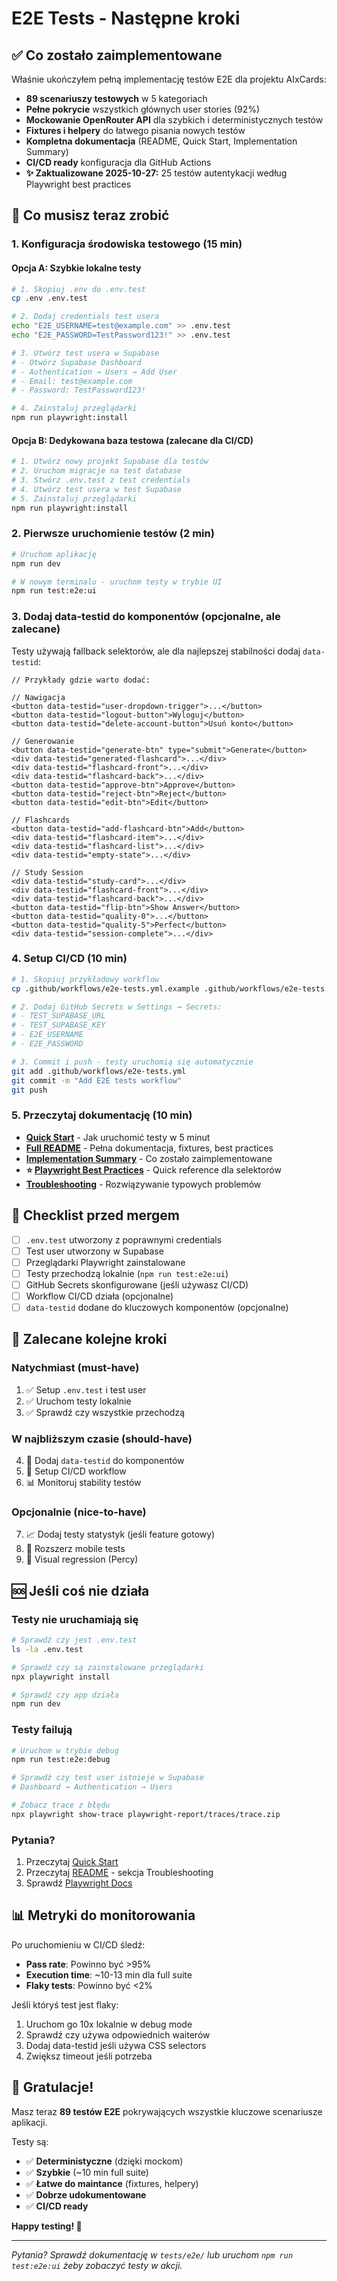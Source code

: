 # E2E Tests - Następne kroki

## ✅ Co zostało zaimplementowane

Właśnie ukończyłem pełną implementację testów E2E dla projektu AIxCards:

- **89 scenariuszy testowych** w 5 kategoriach
- **Pełne pokrycie** wszystkich głównych user stories (92%)
- **Mockowanie OpenRouter API** dla szybkich i deterministycznych testów
- **Fixtures i helpery** do łatwego pisania nowych testów
- **Kompletna dokumentacja** (README, Quick Start, Implementation Summary)
- **CI/CD ready** konfiguracja dla GitHub Actions
- **✨ Zaktualizowane 2025-10-27:** 25 testów autentykacji według Playwright best practices

## 🚀 Co musisz teraz zrobić

### 1. Konfiguracja środowiska testowego (15 min)

#### Opcja A: Szybkie lokalne testy

```bash
# 1. Skopiuj .env do .env.test
cp .env .env.test

# 2. Dodaj credentials test usera
echo "E2E_USERNAME=test@example.com" >> .env.test
echo "E2E_PASSWORD=TestPassword123!" >> .env.test

# 3. Utwórz test usera w Supabase
# - Otwórz Supabase Dashboard
# - Authentication → Users → Add User
# - Email: test@example.com
# - Password: TestPassword123!

# 4. Zainstaluj przeglądarki
npm run playwright:install
```

#### Opcja B: Dedykowana baza testowa (zalecane dla CI/CD)

```bash
# 1. Utwórz nowy projekt Supabase dla testów
# 2. Uruchom migracje na test database
# 3. Stwórz .env.test z test credentials
# 4. Utwórz test usera w test Supabase
# 5. Zainstaluj przeglądarki
npm run playwright:install
```

### 2. Pierwsze uruchomienie testów (2 min)

```bash
# Uruchom aplikację
npm run dev

# W nowym terminalu - uruchom testy w trybie UI
npm run test:e2e:ui
```

### 3. Dodaj data-testid do komponentów (opcjonalne, ale zalecane)

Testy używają fallback selektorów, ale dla najlepszej stabilności dodaj `data-testid`:

```tsx
// Przykłady gdzie warto dodać:

// Nawigacja
<button data-testid="user-dropdown-trigger">...</button>
<button data-testid="logout-button">Wyloguj</button>
<button data-testid="delete-account-button">Usuń konto</button>

// Generowanie
<button data-testid="generate-btn" type="submit">Generate</button>
<div data-testid="generated-flashcard">...</div>
<div data-testid="flashcard-front">...</div>
<div data-testid="flashcard-back">...</div>
<button data-testid="approve-btn">Approve</button>
<button data-testid="reject-btn">Reject</button>
<button data-testid="edit-btn">Edit</button>

// Flashcards
<button data-testid="add-flashcard-btn">Add</button>
<div data-testid="flashcard-item">...</div>
<div data-testid="flashcard-list">...</div>
<div data-testid="empty-state">...</div>

// Study Session
<div data-testid="study-card">...</div>
<div data-testid="flashcard-front">...</div>
<div data-testid="flashcard-back">...</div>
<button data-testid="flip-btn">Show Answer</button>
<button data-testid="quality-0">...</button>
<button data-testid="quality-5">Perfect</button>
<div data-testid="session-complete">...</div>
```

### 4. Setup CI/CD (10 min)

```bash
# 1. Skopiuj przykładowy workflow
cp .github/workflows/e2e-tests.yml.example .github/workflows/e2e-tests.yml

# 2. Dodaj GitHub Secrets w Settings → Secrets:
# - TEST_SUPABASE_URL
# - TEST_SUPABASE_KEY
# - E2E_USERNAME
# - E2E_PASSWORD

# 3. Commit i push - testy uruchomią się automatycznie
git add .github/workflows/e2e-tests.yml
git commit -m "Add E2E tests workflow"
git push
```

### 5. Przeczytaj dokumentację (10 min)

- **[Quick Start](./tests/e2e/QUICKSTART.md)** - Jak uruchomić testy w 5 minut
- **[Full README](./tests/e2e/README.md)** - Pełna dokumentacja, fixtures, best practices
- **[Implementation Summary](./tests/e2e/IMPLEMENTATION-SUMMARY.md)** - Co zostało zaimplementowane
- **⭐ [Playwright Best Practices](./tests/e2e/PLAYWRIGHT-BEST-PRACTICES.md)** - Quick reference dla selektorów
- **[Troubleshooting](./tests/e2e/TROUBLESHOOTING.md)** - Rozwiązywanie typowych problemów

## 📝 Checklist przed mergem

- [ ] `.env.test` utworzony z poprawnymi credentials
- [ ] Test user utworzony w Supabase
- [ ] Przeglądarki Playwright zainstalowane
- [ ] Testy przechodzą lokalnie (`npm run test:e2e:ui`)
- [ ] GitHub Secrets skonfigurowane (jeśli używasz CI/CD)
- [ ] Workflow CI/CD działa (opcjonalne)
- [ ] `data-testid` dodane do kluczowych komponentów (opcjonalne)

## 🎯 Zalecane kolejne kroki

### Natychmiast (must-have)
1. ✅ Setup `.env.test` i test user
2. ✅ Uruchom testy lokalnie
3. ✅ Sprawdź czy wszystkie przechodzą

### W najbliższym czasie (should-have)
4. 📝 Dodaj `data-testid` do komponentów
5. 🔄 Setup CI/CD workflow
6. 📊 Monitoruj stability testów

### Opcjonalnie (nice-to-have)
7. 📈 Dodaj testy statystyk (jeśli feature gotowy)
8. 📱 Rozszerz mobile tests
9. 🎨 Visual regression (Percy)

## 🆘 Jeśli coś nie działa

### Testy nie uruchamiają się

```bash
# Sprawdź czy jest .env.test
ls -la .env.test

# Sprawdź czy są zainstalowane przeglądarki
npx playwright install

# Sprawdź czy app działa
npm run dev
```

### Testy failują

```bash
# Uruchom w trybie debug
npm run test:e2e:debug

# Sprawdź czy test user istnieje w Supabase
# Dashboard → Authentication → Users

# Zobacz trace z błędu
npx playwright show-trace playwright-report/traces/trace.zip
```

### Pytania?

1. Przeczytaj [Quick Start](./tests/e2e/QUICKSTART.md)
2. Przeczytaj [README](./tests/e2e/README.md) - sekcja Troubleshooting
3. Sprawdź [Playwright Docs](https://playwright.dev)

## 📊 Metryki do monitorowania

Po uruchomieniu w CI/CD śledź:

- **Pass rate**: Powinno być >95%
- **Execution time**: ~10-13 min dla full suite
- **Flaky tests**: Powinno być <2%

Jeśli któryś test jest flaky:
1. Uruchom go 10x lokalnie w debug mode
2. Sprawdź czy używa odpowiednich waiterów
3. Dodaj data-testid jeśli używa CSS selectors
4. Zwiększ timeout jeśli potrzeba

## 🎉 Gratulacje!

Masz teraz **89 testów E2E** pokrywających wszystkie kluczowe scenariusze aplikacji. 

Testy są:
- ✅ **Deterministyczne** (dzięki mockom)
- ✅ **Szybkie** (~10 min full suite)
- ✅ **Łatwe do maintance** (fixtures, helpery)
- ✅ **Dobrze udokumentowane**
- ✅ **CI/CD ready**

**Happy testing! 🚀**

---

*Pytania? Sprawdź dokumentację w `tests/e2e/` lub uruchom `npm run test:e2e:ui` żeby zobaczyć testy w akcji.*

